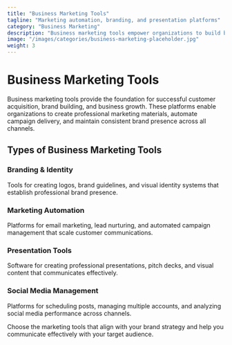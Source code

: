 ```yaml
---
title: "Business Marketing Tools"
tagline: "Marketing automation, branding, and presentation platforms"
category: "Business Marketing"
description: "Business marketing tools empower organizations to build brand identity, automate marketing campaigns, and create compelling presentations. From logo design platforms to sophisticated marketing automation systems, these tools help businesses attract, engage, and convert customers across all touchpoints. Whether you're building brand recognition, nurturing leads through email campaigns, or creating professional presentations, these platforms provide the capabilities needed for effective marketing and business growth."
image: "/images/categories/business-marketing-placeholder.jpg"
weight: 3
---
```


# Business Marketing Tools

Business marketing tools provide the foundation for successful customer acquisition, brand building, and business growth. These platforms enable organizations to create professional marketing materials, automate campaign delivery, and maintain consistent brand presence across all channels.

## Types of Business Marketing Tools

### Branding & Identity
Tools for creating logos, brand guidelines, and visual identity systems that establish professional brand presence.

### Marketing Automation
Platforms for email marketing, lead nurturing, and automated campaign management that scale customer communications.

### Presentation Tools
Software for creating professional presentations, pitch decks, and visual content that communicates effectively.

### Social Media Management
Platforms for scheduling posts, managing multiple accounts, and analyzing social media performance across channels.

Choose the marketing tools that align with your brand strategy and help you communicate effectively with your target audience.